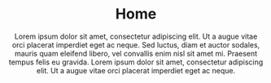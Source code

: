 ---
title: "Home"
subtitle: "Lorem ipsum dolor sit amet, consectetur adipiscing elit. Ut a augue vitae orci placerat imperdiet eget ac neque. Sed luctus, diam et auctor sodales, mauris quam eleifend libero, vel convallis enim nisl sit amet mi. Praesent tempus felis eu gravida. Lorem ipsum dolor sit amet, consectetur adipiscing elit. Ut a augue vitae orci placerat imperdiet eget ac neque."
---
